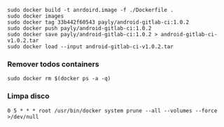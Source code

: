 ```
sudo docker build -t anrdoird.image -f ./Dockerfile .
sudo docker images
sudo docker tag 33b442f60543 payly/android-gitlab-ci:1.0.2
sudo docker push payly/android-gitlab-ci:1.0.2
sudo docker save payly/android-gitlab-ci:1.0.2 > android-gitlab-ci-v1.0.2.tar
sudo docker load --input android-gitlab-ci-v1.0.2.tar
```

### Remover todos containers

```shell
sudo docker rm $(docker ps -a -q)
```

### Limpa disco

```shell
0 5 * * * root /usr/bin/docker system prune --all --volumes --force >/dev/null
```
